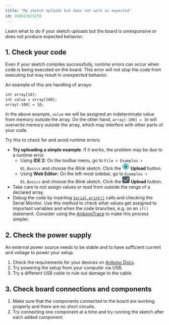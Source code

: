 ```yaml
---
title: "My sketch uploads but does not work as expected"
id: 360013825259
---
```


Learn what to do if your sketch uploads but the board is unresponsive or does not produce expected behavior.

## 1. Check your code

Even if your sketch compiles successfully, _runtime errors_ can occur when code is being executed on the board. This error will not stop the code from executing but may result in unexpected behavior.

An example of this are handling of arrays:

```
int array[10];
int value = array[100];
array[-100] = 10;
```

In the above example, `value` we will be assigned an indeterminate value from memory outside the array. On the other hand, `array[-100] = 10` will overwrite memory outside the array, which may interfere with other parts of your code.

Try this to check for and avoid runtime errors:

* **Try uploading a simple example**. If it works, the problem may be due to a runtime error.
  * Using **IDE 2:** On the toolbar menu, go to `File > Examples > 01.Basics` and choose the *Blink* sketch. Click the ![Upload button](img/symbol_upload.png) **Upload** button.
  * Using **Web Editor:** On the left-most sidebar, go to `Examples > 01.Basics` and choose the *Blink* sketch. Click the ![Web Editor upload button.](img/symbol_upload-web.png) **Upload** button.
* Take care to not assign values or read from outside the range of a declared array.
* Debug the code by inserting [`Serial.print()`](https://www.arduino.cc/reference/en/language/functions/communication/serial/print/) calls and checking the Serial Monitor. Use this method to check what values get assigned to important variables and when the code branches, e.g. on an `if()` statement. Consider using the [ArduinoTrace](https://www.arduino.cc/reference/en/libraries/arduinotrace/) to make this process simpler.

## 2. Check the power supply

An external power source needs to be stable and to have sufficient current and voltage to power your setup.

1. Check the requirements for your devices on [Arduino Docs](https://docs.arduino.cc/).
2. Try powering the setup from your computer via USB.
3. Try a different USB cable to rule out damage to the cable.

## 3. Check board connections and components

1. Make sure that the components connected to the board are working properly and there are no short circuits.
2. Try connecting one component at a time and try running the sketch after each added component.
